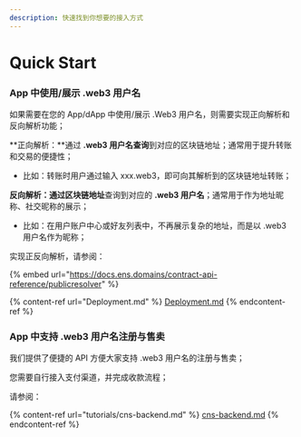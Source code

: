 ```yaml
---
description: 快速找到你想要的接入方式
---
```


# Quick Start

### App 中使用/展示 .web3 用户名

如果需要在您的 App/dApp 中使用/展示 .Web3 用户名，则需要实现正向解析和反向解析功能；

**正向解析：**通过 **.web3 用户名查询**到对应的区块链地址；通常用于提升转账和交易的便捷性；

* 比如：转账时用户通过输入 xxx.web3，即可向其解析到的区块链地址转账；

**反向解析：**通过**区块链地址**查询到对应的 **.web3 用户名**；通常用于作为地址昵称、社交昵称的展示；

* 比如：在用户账户中心或好友列表中，不再展示复杂的地址，而是以 .web3 用户名作为昵称；

实现正反向解析，请参阅：

{% embed url="https://docs.ens.domains/contract-api-reference/publicresolver" %}

{% content-ref url="Deployment.md" %}
[Deployment.md](Deployment.md)
{% endcontent-ref %}



### App 中支持 .web3 用户名注册与售卖

我们提供了便捷的 API 方便大家支持 .web3 用户名的注册与售卖；

您需要自行接入支付渠道，并完成收款流程；

请参阅：

{% content-ref url="tutorials/cns-backend.md" %}
[cns-backend.md](tutorials/cns-backend.md)
{% endcontent-ref %}





